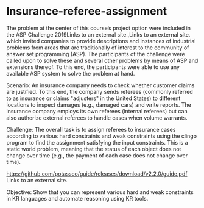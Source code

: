 # Insurance-referee-assignment

The problem at the center of this course’s  project option were included in the ASP Challenge 2019Links to an external site.,Links to an external site. which invited companies to provide descriptions and instances of industrial problems from areas that are traditionally of interest to the community of answer set programming (ASP). The participants of the challenge were called upon to solve these and several other problems by means of ASP and extensions thereof. To this end, the participants were able to use any available ASP system to solve the problem at hand. 


Scenario: An insurance company needs to check whether customer claims are justified. To this end, the company sends referees (commonly referred to as insurance or claims "adjusters" in the United States) to different locations to inspect damages (e.g., damaged cars) and write reports. The insurance company employs its own referees (internal referees) but can also authorize external referees to handle cases when volume warrants. 

Challenge: The overall task is to assign referees to insurance cases according to various hard constraints and weak constraints using the clingo program to find the assignment satisfying the input constraints. This is a static world problem, meaning that the status of each object does not change over time (e.g., the payment of each case does not change over time).

 https://github.com/potassco/guide/releases/download/v2.2.0/guide.pdf Links to an external site.

Objective: Show that you can represent various hard and weak constraints in KR languages and automate reasoning using KR tools.
